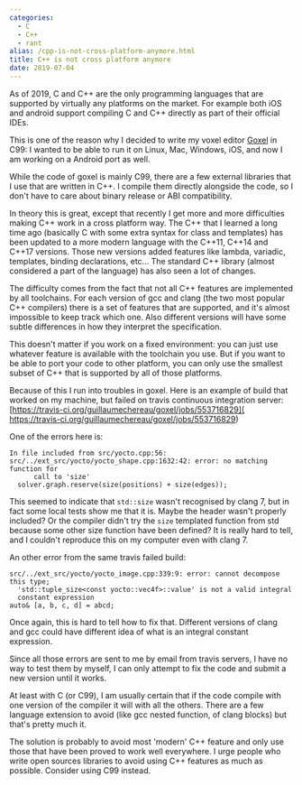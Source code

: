 ```yaml
---
categories:
  - C
  - C++
  - rant
alias: /cpp-is-not-cross-platform-anymore.html
title: C++ is not cross platform anymore
date: 2019-07-04
---
```



As of 2019, C and C++ are the only programming languages that are supported by
virtually any platforms on the market.  For example both iOS and android
support compiling C and C++ directly as part of their official IDEs.

This is one of the reason why I decided to write my voxel editor [Goxel] in
C99: I wanted to be able to run it on Linux, Mac, Windows, iOS, and now I am
working on a Android port as well.

While the code of goxel is mainly C99, there are a few external libraries
that I use that are written in C++.  I compile them directly alongside
the code, so I don't have to care about binary release or ABI compatibility.

In theory this is great, except that recently I get more and more difficulties
making C++ work in a cross platform way.  The C++ that I learned a long time
ago (basically C with some extra syntax for class and templates) has been
updated to a more modern language with the C++11, C++14 and C++17 versions.
Those new versions added features like lambda, variadic, templates, binding
declarations, etc...  The standard C++ library (almost considered a part of the
language) has also seen a lot of changes.

The difficulty comes from the fact that not all C++ features are
implemented by all toolchains.  For each version of gcc and clang (the two most
popular C++ compilers) there is a set of features that are supported, and
it's almost impossible to keep track which one.  Also different versions will
have some subtle differences in how they interpret the specification.

This doesn't matter if you work on a fixed environment: you can just use
whatever feature is available with the toolchain you use.  But if you want
to be able to port your code to other platform, you can only use the smallest
subset of C++ that is supported by all of those platforms.

Because of this I run into troubles in goxel.  Here is an example of build
that worked on my machine, but failed on travis continuous integration server:
[https://travis-ci.org/guillaumechereau/goxel/jobs/553716829](
https://travis-ci.org/guillaumechereau/goxel/jobs/553716829)

One of the errors here is:

    In file included from src/yocto.cpp:56:
    src/../ext_src/yocto/yocto_shape.cpp:1632:42: error: no matching function for
          call to 'size'
      solver.graph.reserve(size(positions) + size(edges));

This seemed to indicate that `std::size` wasn't recognised by clang 7, but
in fact some local tests show me that it is.  Maybe the <iterator> header
wasn't properly included?  Or the compiler didn't try the `size` templated
function from std because some other size function have been defined?
It is really hard to tell, and I couldn't reproduce this on my computer even
with clang 7.

An other error from the same travis failed build:

    src/../ext_src/yocto/yocto_image.cpp:339:9: error: cannot decompose this type;
      'std::tuple_size<const yocto::vec4f>::value' is not a valid integral
      constant expression
    auto& [a, b, c, d] = abcd;

Once again, this is hard to tell how to fix that.  Different versions of
clang and gcc could have different idea of what is an integral constant
expression.

Since all those errors are sent to me by email from travis servers, I have
no way to test them by myself, I can only attempt to fix the code and submit
a new version until it works.

At least with C (or C99), I am usually certain that if the code compile with
one version of the compiler it will with all the others.  There are a few
language extension to avoid (like gcc nested function, of clang blocks)
but that's pretty much it.

The solution is probably to avoid most 'modern' C++ feature and only use
those that have been proved to work well everywhere.  I urge people who write
open sources libraries to avoid using C++ features as much as possible.
Consider using C99 instead.

[Goxel]: https://guillaumechereau.github.io/goxel/

